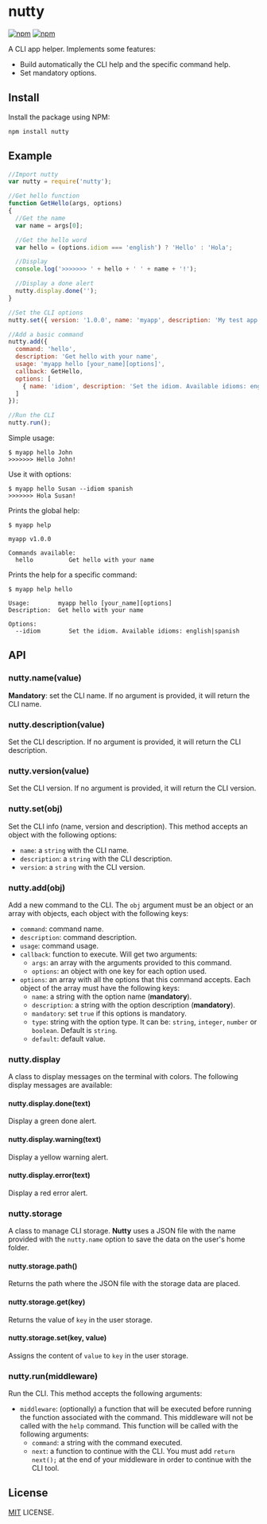 # nutty

[![npm](https://img.shields.io/npm/v/nutty.svg?style=flat-square)](https://www.npmjs.com/package/nutty)
[![npm](https://img.shields.io/npm/dt/nutty.svg?style=flat-square)](https://www.npmjs.com/package/nutty)

A CLI app helper. Implements some features:

- Build automatically the CLI help and the specific command help.
- Set mandatory options.

## Install

Install the package using NPM:

```
npm install nutty
```

## Example

```javascript
//Import nutty
var nutty = require('nutty');

//Get hello function
function GetHello(args, options)
{
  //Get the name
  var name = args[0];

  //Get the hello word
  var hello = (options.idiom === 'english') ? 'Hello' : 'Hola';

  //Display
  console.log('>>>>>>> ' + hello + ' ' + name + '!');

  //Display a done alert
  nutty.display.done('');
}

//Set the CLI options
nutty.set({ version: '1.0.0', name: 'myapp', description: 'My test app' });

//Add a basic command
nutty.add({
  command: 'hello',
  description: 'Get hello with your name',
  usage: 'myapp hello [your_name][options]',
  callback: GetHello,
  options: [
    { name: 'idiom', description: 'Set the idiom. Available idioms: english|spanish', default: 'english' }
  ]
});

//Run the CLI
nutty.run();
```

Simple usage:

```
$ myapp hello John
>>>>>>> Hello John!
```

Use it with options:

```
$ myapp hello Susan --idiom spanish
>>>>>>> Hola Susan!
```

Prints the global help:

```
$ myapp help

myapp v1.0.0

Commands available:
  hello          Get hello with your name
```

Prints the help for a specific command:

```
$ myapp help hello

Usage:        myapp hello [your_name][options]
Description:  Get hello with your name

Options:
  --idiom        Set the idiom. Available idioms: english|spanish

```

## API

### nutty.name(value)

**Mandatory**: set the CLI name. If no argument is provided, it will return the CLI name.

### nutty.description(value)

Set the CLI description. If no argument is provided, it will return the CLI description.

### nutty.version(value)

Set the CLI version. If no argument is provided, it will return the CLI version.

### nutty.set(obj)

Set the CLI info (name, version and description). This method accepts an object with the following options:

- `name`: a `string` with the CLI name.
- `description`: a `string` with the CLI description.
- `version`: a `string` with the CLI version.

### nutty.add(obj)

Add a new command to the CLI. The `obj` argument must be an object or an array with objects, each object with the following keys:

- `command`: command name.
- `description`: command description.
- `usage`: command usage.
- `callback`: function to execute. Will get two arguments:
  - `args`: an array with the arguments provided to this command.
  - `options`: an object with one key for each option used.
- `options`: an array with all the options that this command accepts. Each object of the array must have the following keys:
  - `name`: a string with the option name (**mandatory**).
  - `description`: a string with the option description (**mandatory**).
  - `mandatory`: set `true` if this options is mandatory.
  - `type`: string with the option type. It can be: `string`, `integer`, `number` or `boolean`. Default is `string`.
  - `default`: default value.

### nutty.display

A class to display messages on the terminal with colors. The following display messages are available:

#### nutty.display.done(text)

Display a green done alert.

#### nutty.display.warning(text)

Display a yellow warning alert.

#### nutty.display.error(text)

Display a red error alert.

### nutty.storage

A class to manage CLI storage. **Nutty** uses a JSON file with the name provided with the `nutty.name` option to save the data on the user's home folder.

#### nutty.storage.path()

Returns the path where the JSON file with the storage data are placed.

#### nutty.storage.get(key)

Returns the value of `key` in the user storage.

#### nutty.storage.set(key, value)

Assigns the content of `value` to `key` in the user storage.

### nutty.run(middleware)

Run the CLI. This method accepts the following arguments:

- `middleware`: (optionally) a function that will be executed before running the function associated with the command. This middleware will not be called with the `help` command. This function will be called with the following arguments:
  - `command`: a string with the command executed.
  - `next`: a function to continue with the CLI. You must add `return next();` at the end of your middleware in order to continue with the CLI tool.

## License

[MIT](./LICENSE) LICENSE.
